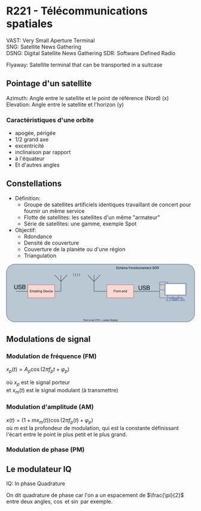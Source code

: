 # R221 - Télécommunications spatiales

VAST: Very Small Aperture Terminal  
SNG: Satellite News Gathering  
DSNG: Digital Satellite News Gathering
SDR: Software Defined Radio

Flyaway: Satellite terminal that can be transported in a suitcase


## Pointage d'un satellite

Azimuth: Angle entre le satellite et le point de référence (Nord) (x)  
Elevation: Angle entre le satellite et l'horizon (y)


### Caractéristiques d'une orbite

- apogée, périgée
- 1/2 grand axe
- excentricité
- inclinaison par rapport
- à l'équateur
- Et d'autres angles

## Constellations

- Définition:
  - Groupe de satellites artificiels identiques travaillant de concert pour fournir un même service
  - Flotte de satellites: les satellites d'un même "armateur"
  - Série de satellites: une gamme, exemple Spot
- Objectif:
  - Rdondance
  - Densité de couverture
  - Couverture de la planète ou d'une région
  - Triangulation

![schema-fonctionnement-sdr](./src/schema-sdr.drawio.svg)

## Modulations de signal

### Modulation de fréquence (FM)

$x_p(t) = A_p \cos{(2\pi f_p t + \varphi_p)}$

où $x_p$ est le signal porteur  
et $x_m(t)$ est le signal modulant (à transmettre)

### Modulation d'amplitude (AM)

$x(t) = (1 + m x_m(t)) \cos{(2\pi f_p(t) + \varphi_p)}$  
où $m$ est la profondeur de modulation, qui est la constante 
définissant l'écart entre le point le plus petit et le plus grand.

### Modulation de phase (PM)

## Le modulateur IQ

IQ: In phase Quadrature

On dit quadrature de phase car l'on a un espacement de 
$\frac{\pi}{2}$ entre deux angles, $\cos$ et $\sin$ par exemple.
